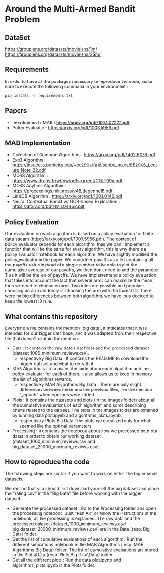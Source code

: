 # Around the Multi-Armed Bandit Problem

## DataSet
https://grouplens.org/datasets/movielens/1m/
https://grouplens.org/datasets/movielens/25m/

## Requirements

In order to have all the packages necessary to reproduce the code, make sure to execute the following command in your environment :

```bash
pip install -r requirements.txt
```

## Papers
- Introduction to MAB : https://arxiv.org/pdf/1904.07272.pdf
- Policy Evaluator : https://arxiv.org/pdf/1003.5956.pdf

## MAB Implementation
- Collection of Common Algorithms : https://arxiv.org/pdf/1402.6028.pdf
- Exp3 Algorithm : https://inst.eecs.berkeley.edu/~ee290s/fa18/scribe_notes/EE290S_Lecture_Note_22.pdf
- MOSS Algorithm : https://www.di.ens.fr/willow/pdfscurrent/COLT09a.pdf
- MOSS Anytime Algorithm : https://proceedings.mlr.press/v48/degenne16.pdf
- LinUCB Algorithm : https://arxiv.org/pdf/1003.0146.pdf
- Neural Contextual Bandit w/ UCB-based Exploration : https://arxiv.org/pdf/1911.04462.pdf

## Policy Evaluation

Our evaluation on each algorithm is based on a policy evaluation for finite data stream (https://arxiv.org/pdf/1003.5956.pdf). The context of policy_evaluator depends for each algorithm, thus we can't implement a function that will be the same for every algorithm, this is why there's a policy evaluator notebook for each algorithm.
We have slightly modified the policy_evaluator in the paper. We consideer payoffs as a list containing all the payoffs value instead of a single number to be able to plot the cumulative average of our payoffs, we then don't need to add the parameter T as it will be the len of payoffs.
We have implementend a policy evaluation that takes into account the fact that several arms can maximize the mean, thus we need to choose on arm. Two rules are possible and popular : choosing an arm randomly or choosing the arm with the lowest ID. There were no big differences between both algorithm, we have thus decided to keep the lowest ID rule.

## What contains this repository

Everytime a file contains the mention "big data", it indicates that it was intended for our bigger data base, and it was adapted from their respective file that doesn't contain the mention.

* Data : It contains the raw data (.dat files) and the processed dataset (dataset_1000_minimum_reviews.csv).
  * respectively Big Data : It contains the READ.ME to download the bigger dataset and what to do with it.
* MAB Algorithms : It contains the code about each algorithm and the policy evaluator for each of them. It also allows us to keep in memory the list of algorithms rewards.
  * respectively MAB Algorithms Big Data : There are only slight differences between these and the previous files, like the mention "_epoch" when epoches were added
* Plots : It contains the datasets and plots (in the Images folder) about all the cumulative evaluations of each algorithm and some describing charts related to the dataset. The plots in the Images folder are obtained by running data plot.ipynb and algorithms_plots.ipynb.
  * respectively Plots Big Data : the plots were realized only for what seemed like the optimal parameters
* Processing : It contains the notebook about how we processed both out datas in order to obtain our working dataset (dataset_1000_minimum_reviews.csv and big_dataset_20000_minimum_reviews.csv).

## How to reproduce the code

The following steps are similar if you want to work on either the big or small datasets.

We remind that you should first download yourself the big dataset and place the "rating.csv" in the "Big Data" file before working with the bigger dataset.

* Generate the processed dataset : Go to the Processing folder and open the processing notebook. Just "Run All" or follow the instructions in the notebook, all the processing is explained. The raw data and the processed dataset (dataset_1000_minimum_reviews.csv/ big_dataset_20000_minimum_reviews.csv) are in the Data (resp. Big Data) folder.
* Get the list of cumulative evaluations of each algorithm : Run the different simulations notebook in the MAB Algorithms (resp. MAB Algorithms Big Data) folder. The list of cumulative evaluations are stored in the Plots\Data (resp. Plots Big Data\Data) folder.
* Get all the different plots : Run the data plot.ipynb and algorithms_plots.ipynb in the Plots folder.
